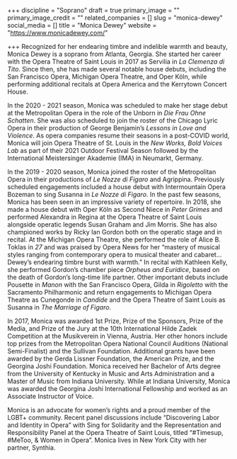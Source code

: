 +++
discipline = "Soprano"
draft = true
primary_image = ""
primary_image_credit = ""
related_companies = []
slug = "monica-dewey"
social_media = []
title = "Monica Dewey"
website = "https://www.monicadewey.com/"

+++
Recognized for her endearing timbre and indelible warmth and beauty, Monica Dewey is a soprano from Atlanta, Georgia. She started her career with the Opera Theatre of Saint Louis in 2017 as Servilia in _La Clemenza di Tito_. Since then, she has made several notable house debuts, including the San Francisco Opera, Michigan Opera Theatre, and Oper Köln, while performing additional recitals at Opera America and the Kerrytown Concert House. 

In the 2020 - 2021 season, Monica was scheduled to make her stage debut at the Metropolitan Opera in the role of the Unborn in _Die Frau Ohne Schatten_. She was also scheduled to join the roster of the Chicago Lyric Opera in their production of George Benjamin’s _Lessons in Love and Violence_. As opera companies resume their seasons in a post-COVID world, Monica will join Opera Theatre of St. Louis in the _New Works, Bold Voices Lab_ as part of their 2021 Outdoor Festival Season followed by the International Meistersinger Akademie (IMA) in Neumarkt, Germany. 

In the 2019 - 2020 season, Monica joined the roster of the Metropolitan Opera in their productions of _Le Nozze di Figaro_ and Agrippina. Previously scheduled engagements included a house debut with Intermountain Opera Bozeman to sing Susanna in _Le Nozze di Figaro_. In the past few seasons, Monica has been seen in an impressive variety of repertoire. In 2018, she made a house debut with Oper Köln as Second Niece in _Peter Grimes_ and performed Alexandra in Regina at the Opera Theatre of Saint Louis alongside operatic legends Susan Graham and Jim Morris. She has also championed works by Ricky Ian Gordon both on the operatic stage and in recital. At the Michigan Opera Theatre, she performed the role of Alice B. Toklas in _27_ and was praised by Opera News for her “mastery of musical styles ranging from contemporary opera to musical theater and cabaret... Dewey’s endearing timbre burst with warmth.” In recital with Kathleen Kelly, she performed Gordon’s chamber piece _Orpheus and Euridice_, based on the death of Gordon’s long-time life partner. Other important debuts include Pousette in _Manon_ with the San Francisco Opera, Gilda in _Rigoletto_ with the Sacramento Philharmonic and return engagements to Michigan Opera Theatre as Cunegonde in _Candide_ and the Opera Theatre of Saint Louis as Susanna in _The Marriage of Figaro_. 

In 2017, Monica was awarded 1st Prize, Prize of the Sponsors, Prize of the Media, and Prize of the Jury at the 10th International Hilde Zadek Competition at the Musikverein in Vienna, Austria. Her other honors include top prizes from the Metropolitan Opera National Council Auditions (National Semi-Finalist) and the Sullivan Foundation. Additional grants have been awarded by the Gerda Lissner Foundation, the American Prize, and the Georgina Joshi Foundation. Monica received her Bachelor of Arts degree from the University of Kentucky in Music and Arts Administration and a Master of Music from Indiana University. While at Indiana University, Monica was awarded the Georgina Joshi International Fellowship and worked as an Associate Instructor of Voice. 

Monica is an advocate for women’s rights and a proud member of the LGBT+ community. Recent panel discussions include “Discovering Labor and Identity in Opera” with Sing for Solidarity and the Representation and Responsibility Panel at the Opera Theatre of Saint Louis, titled “#Timesup, #MeToo, & Women in Opera”. Monica lives in New York City with her partner, Synthia.